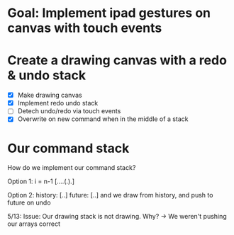 # Goal: Implement ipad gestures on canvas with touch events

# Create a drawing canvas with a redo & undo stack

- [x] Make drawing canvas
- [x] Implement redo undo stack
- [ ] Detech undo/redo via touch events
- [x] Overwrite on new command when in the middle of a stack

# Our command stack

How do we implement our command stack?

Option 1:
i = n-1
[....(.).]
 
Option 2:
history: [..]
future: [..]
and we draw from history, and push to future on undo

5/13:
Issue: Our drawing stack is not drawing. Why?
-> We weren't pushing our arrays correct
